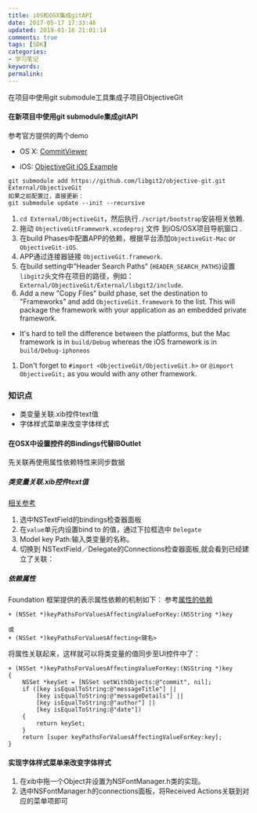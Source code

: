 ```yaml
---
title: iOS和OSX集成gitAPI
date: 2017-05-17 17:33:46
updated: 2019-01-16 21:01:14
comments: true
tags: [SDK]
categories:
- 学习笔记
keywords: 
permalink: 
---
```


在项目中使用git submodule工具集成子项目ObjectiveGit

#### 在新项目中使用git submodule集成gitAPI   
参考官方提供的两个demo
* OS X: [CommitViewer](https://github.com/Abizern/CommitViewer)   

* iOS: [ObjectiveGit iOS Example](https://github.com/Raekye/ObjectiveGit-iOS-Example)

```
git submodule add https://github.com/libgit2/objective-git.git External/ObjectiveGit
如果之前配置过，直接更新：
git submodule update --init --recursive
```

1. `cd External/ObjectiveGit`，然后执行`./script/bootstrap`安装相关依赖.
1. 拖动 `ObjectiveGitFramework.xcodeproj` 文件 到iOS/OSX项目导航窗口 .
1. 在build Phases中配置APP的依赖，根据平台添加`ObjectiveGit-Mac` or `ObjectiveGit-iOS`.
1. APP通过连接器链接 `ObjectiveGit.framework`.
1. 在build setting中“Header Search Paths” (`HEADER_SEARCH_PATHS`)设置`libgit2`头文件在项目的路径，例如：`External/ObjectiveGit/External/libgit2/include`. 
1. Add a new "Copy Files" build phase, set the destination to "Frameworks" and add `ObjectiveGit.framework` to the list. This will package the framework with your application as an embedded private framework.
*  It's hard to tell the difference between the platforms, but the Mac framework is in `build/Debug` whereas the iOS framework is in `build/Debug-iphoneos`
1. Don't forget to `#import <ObjectiveGit/ObjectiveGit.h>` or `@import ObjectiveGit;` as you would with any other framework.

### 知识点
* 类变量关联.xib控件text值    
* 字体样式菜单来改变字体样式    
#### 在OSX中设置控件的Bindings代替IBOutlet  

先关联再使用属性依赖特性来同步数据

##### 类变量关联.xib控件text值  
[相关参考](http://stackoverflow.com/questions/8161012/referencing-bindings-in-connections-inspector)      
1. 选中NSTextField的bindings检查器面板   
2. 在`value`单元内设置bind to 的值，通过下拉框选中 `Delegate`      
3. Model key Path:输入类变量的名称。    
4. 切换到 NSTextField／Delegate的Connections检查器面板,就会看到已经建立了关联：     

##### 依赖属性
Foundation 框架提供的表示属性依赖的机制如下：
参考[属性的依赖](https://github.com/it-boyer/BookObjc/blob/master/publish/issue7/issue-7-3-DJBen.md#依赖的属性)
```objc
+ (NSSet *)keyPathsForValuesAffectingValueForKey:(NSString *)key

或
+ (NSSet *)keyPathsForValuesAffecting<键名>
```

将属性关联起来，这样就可以将类变量的值同步至UI控件中了：
```objc
+ (NSSet *)keyPathsForValuesAffectingValueForKey:(NSString *)key 
{
    NSSet *keySet = [NSSet setWithObjects:@"commit", nil];
    if ([key isEqualToString:@"messageTitle"] ||
        [key isEqualToString:@"messageDetails"] ||
        [key isEqualToString:@"author"] ||
        [key isEqualToString:@"date"])
    {
        return keySet;
    }
    return [super keyPathsForValuesAffectingValueForKey:key];
}
```


#### 实现字体样式菜单来改变字体样式   
1. 在xib中拖一个Object并设置为NSFontManager.h类的实现。   
2. 选中NSFontManager.h的connections面板，将Received Actions关联到对应的菜单项即可  
